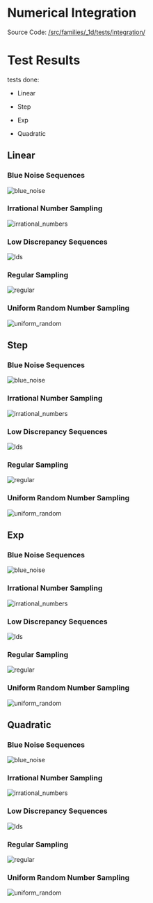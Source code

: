 # Numerical Integration
Source Code: [/src/families/_1d/tests/integration/](../../../../src/families/_1d/tests/integration/)


# Test Results
 tests done:
* Linear
* Step
* Exp
* Quadratic
## Linear
### Blue Noise Sequences
![blue_noise](../../../_1d/samples/blue_noise/Linear.png)  
### Irrational Number Sampling
![irrational_numbers](../../../_1d/samples/irrational_numbers/Linear.png)  
### Low Discrepancy Sequences
![lds](../../../_1d/samples/lds/Linear.png)  
### Regular Sampling
![regular](../../../_1d/samples/regular/Linear.png)  
### Uniform Random Number Sampling
![uniform_random](../../../_1d/samples/uniform_random/Linear.png)  
## Step
### Blue Noise Sequences
![blue_noise](../../../_1d/samples/blue_noise/Step.png)  
### Irrational Number Sampling
![irrational_numbers](../../../_1d/samples/irrational_numbers/Step.png)  
### Low Discrepancy Sequences
![lds](../../../_1d/samples/lds/Step.png)  
### Regular Sampling
![regular](../../../_1d/samples/regular/Step.png)  
### Uniform Random Number Sampling
![uniform_random](../../../_1d/samples/uniform_random/Step.png)  
## Exp
### Blue Noise Sequences
![blue_noise](../../../_1d/samples/blue_noise/Exp.png)  
### Irrational Number Sampling
![irrational_numbers](../../../_1d/samples/irrational_numbers/Exp.png)  
### Low Discrepancy Sequences
![lds](../../../_1d/samples/lds/Exp.png)  
### Regular Sampling
![regular](../../../_1d/samples/regular/Exp.png)  
### Uniform Random Number Sampling
![uniform_random](../../../_1d/samples/uniform_random/Exp.png)  
## Quadratic
### Blue Noise Sequences
![blue_noise](../../../_1d/samples/blue_noise/Quadratic.png)  
### Irrational Number Sampling
![irrational_numbers](../../../_1d/samples/irrational_numbers/Quadratic.png)  
### Low Discrepancy Sequences
![lds](../../../_1d/samples/lds/Quadratic.png)  
### Regular Sampling
![regular](../../../_1d/samples/regular/Quadratic.png)  
### Uniform Random Number Sampling
![uniform_random](../../../_1d/samples/uniform_random/Quadratic.png)  
